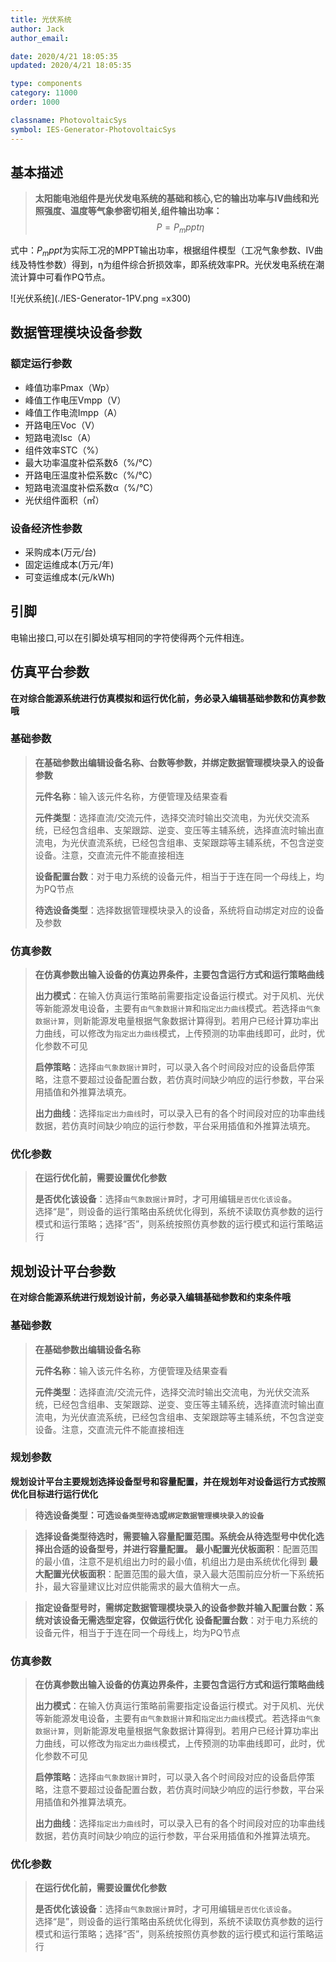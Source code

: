```yaml
---
title: 光伏系统
author: Jack
author_email:

date: 2020/4/21 18:05:35
updated: 2020/4/21 18:05:35

type: components
category: 11000
order: 1000

classname: PhotovoltaicSys
symbol: IES-Generator-PhotovoltaicSys
---
```

## 基本描述

> **太阳能电池组件是光伏发电系统的基础和核心,它的输出功率与IV曲线和光照强度、温度等气象参密切相关,组件输出功率：**
> $$P=P_mppt\eta$$
> 
式中：$P_mppt$为实际工况的MPPT输出功率，根据组件模型（工况气象参数、IV曲线及特性参数）得到，η为组件综合折损效率，即系统效率PR。光伏发电系统在潮流计算中可看作PQ节点。

![光伏系统](./IES-Generator-1PV.png =x300)

## 数据管理模块设备参数

### 额定运行参数
- 峰值功率Pmax（Wp）
- 峰值工作电压Vmpp（V）
- 峰值工作电流Impp（A）
- 开路电压Voc（V）
- 短路电流Isc（A）
- 组件效率STC（%）
- 最大功率温度补偿系数δ（%/℃）
- 开路电压温度补偿系数c（%/℃）
- 短路电流温度补偿系数α（%/℃）
- 光伏组件面积（㎡）

### 设备经济性参数
* 采购成本(万元/台)
* 固定运维成本(万元/年)
* 可变运维成本(元/kWh)

## 引脚

电输出接口,可以在引脚处填写相同的字符使得两个元件相连。

## 仿真平台参数

**在对综合能源系统进行仿真模拟和运行优化前，务必录入编辑基础参数和仿真参数哦**

### 基础参数

>**在基础参数出编辑设备名称、台数等参数，并绑定数据管理模块录入的设备参数**
> 
> **元件名称**：输入该元件名称，方便管理及结果查看
> 
> **元件类型**：选择直流/交流元件，选择交流时输出交流电，为光伏交流系统，已经包含组串、支架跟踪、逆变、变压等主辅系统，选择直流时输出直流电，为光伏直流系统，已经包含组串、支架跟踪等主辅系统，不包含逆变设备。注意，交直流元件不能直接相连
> 
> **设备配置台数**：对于电力系统的设备元件，相当于于连在同一个母线上，均为PQ节点
> 
> **待选设备类型**：选择数据管理模块录入的设备，系统将自动绑定对应的设备及参数



### 仿真参数

>**在仿真参数出输入设备的仿真边界条件，主要包含运行方式和运行策略曲线**
> 
> **出力模式**：在输入仿真运行策略前需要指定设备运行模式。对于风机、光伏等新能源发电设备，主要有`由气象数据计算`和`指定出力曲线`模式。若选择`由气象数据计算`，则新能源发电量根据气象数据计算得到。若用户已经计算功率出力曲线，可以修改为`指定出力曲线`模式，上传预测的功率曲线即可，此时，优化参数不可见
> 
> **启停策略**：选择`由气象数据计算`时，可以录入各个时间段对应的设备启停策略，注意不要超过设备配置台数，若仿真时间缺少响应的运行参数，平台采用插值和外推算法填充。
> 
> **出力曲线**：选择`指定出力曲线`时，可以录入已有的各个时间段对应的功率曲线数据，若仿真时间缺少响应的运行参数，平台采用插值和外推算法填充。

### 优化参数


>**在运行优化前，需要设置优化参数**
> 
> **是否优化该设备**：选择`由气象数据计算`时，才可用编辑`是否优化该设备`。  
> 选择“是”，则设备的运行策略由系统优化得到，系统不读取仿真参数的运行模式和运行策略；选择“否”，则系统按照仿真参数的运行模式和运行策略运行

## 规划设计平台参数

**在对综合能源系统进行规划设计前，务必录入编辑基础参数和约束条件哦**

### 基础参数

>**在基础参数出编辑设备名称**
> 
> **元件名称**：输入该元件名称，方便管理及结果查看
> 
> **元件类型**：选择直流/交流元件，选择交流时输出交流电，为光伏交流系统，已经包含组串、支架跟踪、逆变、变压等主辅系统，选择直流时输出直流电，为光伏直流系统，已经包含组串、支架跟踪等主辅系统，不包含逆变设备。注意，交直流元件不能直接相连

### 规划参数

**规划设计平台主要规划选择设备型号和容量配置，并在规划年对设备运行方式按照优化目标进行运行优化**

> **待选设备类型：可选`设备类型待选`或`绑定数据管理模块录入的设备`**
 
> **选择设备类型待选时，需要输入容量配置范围。系统会从待选型号中优化选择出合适的设备型号，并进行容量配置。**
> **最小配置光伏板面积**：配置范围的最小值，注意不是机组出力时的最小值，机组出力是由系统优化得到
> **最大配置光伏板面积**：配置范围的最大值，录入最大范围前应分析一下系统拓扑，最大容量建议比对应供能需求的最大值稍大一点。

> **指定设备型号时，需绑定数据管理模块录入的设备参数并输入配置台数：系统对该设备无需选型定容，仅做运行优化**
> **设备配置台数**：对于电力系统的设备元件，相当于于连在同一个母线上，均为PQ节点

### 仿真参数

>**在仿真参数出输入设备的仿真边界条件，主要包含运行方式和运行策略曲线**
> 
> **出力模式**：在输入仿真运行策略前需要指定设备运行模式。对于风机、光伏等新能源发电设备，主要有`由气象数据计算`和`指定出力曲线`模式。若选择`由气象数据计算`，则新能源发电量根据气象数据计算得到。若用户已经计算功率出力曲线，可以修改为`指定出力曲线`模式，上传预测的功率曲线即可，此时，优化参数不可见
> 
> **启停策略**：选择`由气象数据计算`时，可以录入各个时间段对应的设备启停策略，注意不要超过设备配置台数，若仿真时间缺少响应的运行参数，平台采用插值和外推算法填充。
> 
> **出力曲线**：选择`指定出力曲线`时，可以录入已有的各个时间段对应的功率曲线数据，若仿真时间缺少响应的运行参数，平台采用插值和外推算法填充。

### 优化参数


>**在运行优化前，需要设置优化参数**
> 
> **是否优化该设备**：选择`由气象数据计算`时，才可用编辑`是否优化该设备`。  
> 选择“是”，则设备的运行策略由系统优化得到，系统不读取仿真参数的运行模式和运行策略；选择“否”，则系统按照仿真参数的运行模式和运行策略运行
